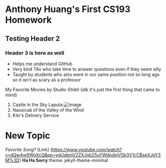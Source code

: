 # Anthony Huang's First CS193 Homework
## Testing Header 2
### Header 3 is here as well
- Helps me understand GitHub
- Very kind TAs who take time to answer questions even if they seem silly
- Taught by students who also were in our same position not so long ago so it isn't as scary as a professor

My Favorite Movies by Studio Ghibli (idk it's just the first thing that came to mind)
1. Castle in the Sky Laputa
 ![image](https://github.com/user-attachments/assets/66c8a610-e645-41b8-ae61-26ac3fa77ed6)
2. Nausicaä of the Valley of the Wind
3. Kiki's Delivery Service
# **New Topic**
_Favorite Song?_
[Link] (https://www.youtube.com/watch?v=dQw4w9WgXcQ&pp=ygUabmV2ZXJnb25uYWdpdmV5b3V1cCBseXJpY3M%3D)
**Ha Ha Sorry**
theme: jekyll-theme-minimal
